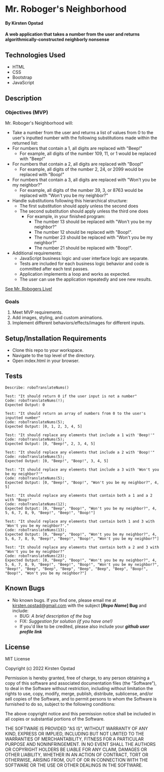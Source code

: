 # Mr. Roboger's Neighborhood

#### By Kirsten Opstad

#### A web application that takes a number from the user and returns algorithmically-constructed neighborly nonsense

## Technologies Used

* HTML 
* CSS 
* Bootstrap
* JavaScript

## Description

### Objectives (MVP)

Mr. Roboger's Neighborhood will:
 * Take a number from the user and returns a list of values from 0 to the user's inputted number with the following substitutions made within the returned list:
  * For numbers that contain a 1, all digits are replaced with "Beep!"
    * For example, all digits of the number 109, 11, or 1 would be replaced with "Beep!"
  * For numbers that contain a 2, all digits are replaced with "Boop!"
    * For example, all digits of the number 2, 24, or 2099 would be replaced with "Boop!"
  * For numbers that contain a 3, all digits are replaced with "Won't you be my neighbor?"
    * For example, all digits of the number 39, 3, or 8763 would be replaced with "Won't you be my neighbor?"
  * Handle substitutions following this hierarchical structure:
    * The first substitution should apply unless the second does
    * The second substitution should apply unless the third one does
      * For example, in your finished program:
        * The number 13 should be replaced with "Won't you be my neighbor?"
        * The number 12 should be replaced with "Boop!".
        * The number 23 should be replaced with "Won't you be my neighbor?"
        * The number 21 should be replaced with "Boop!".
* Additional requirements:
  * JavaScript business logic and user interface logic are separate.
  * Tests are included for each business logic behavior and code is committed after each test passes.
  * Application implements a loop and works as expected.
  * The user can use the application repeatedly and see new results.

[See Mr. Robogers Live!](https://kirstenopstad.github.io/mr-robogers/)

### Goals
1. Meet MVP requirements.
2. Add images, styling, and custom animations.
3. Implement different behaviors/effects/images for different inputs.

## Setup/Installation Requirements

* Clone this repo to your workspace.
* Navigate to the top level of the directory.
* Open index.html in your browser.

## Tests
```
Describe: roboTranslateNums()

Test: "It should return 0 if the user input is not a number"
Code: roboTranslateNums(!);
Expected Output: 0

Test: "It should return an array of numbers from 0 to the user's inputted number"
Code: roboTranslateNums(5);
Expected Output: [0, 1, 2, 3, 4, 5]

Test: "It should replace any elements that include a 1 with 'Beep!'"
Code: roboTranslateNums(5);
Expected Output: [0, "Beep!", 2, 3, 4, 5]

Test: "It should replace any elements that include a 2 with 'Boop!'"
Code: roboTranslateNums(5);
Expected Output: [0, "Beep!", "Boop!", 3, 4, 5]

Test: "It should replace any elements that include a 3 with 'Won't you be my neighbor?'"
Code: roboTranslateNums(5);
Expected Output: [0, "Beep!", "Boop!", "Won't you be my neighbor?", 4, 5]

Test: "It should replace any elements that contain both a 1 and a 2 with "Boop!"
Code: roboTranslateNums(12);
Expected Output: [0, "Beep", "Boop!", "Won't you be my neighbor?", 4, 5, 6, 7, 8, 9, "Beep!", "Beep!", "Boop!"]

Test: "It should replace any elements that contain both 1 and 3 with 'Won't you be my neighbor?'."
Code: roboTranslateNums(13);
Expected Output: [0, "Beep", "Boop!", "Won't you be my neighbor?", 4, 5, 6, 7, 8, 9, "Beep!", "Beep!", "Boop!", "Won't you be my neighbor?"]

Test: "It should replace any elements that contain both a 2 and 3 with "Won't you be my neighbor?"
Code: roboTranslateNums(23);
Expected Output: [0, "Beep", "Boop!", "Won't you be my neighbor?", 4, 5, 6, 7, 8, 9, "Beep!", "Beep!", "Boop!", "Won't you be my neighbor?", "Beep!", "Beep", "Beep", "Beep", "Beep", "Beep", "Beep", "Boop!", "Boop!", "Won't you be my neighbor?"]

```

## Known Bugs

* No known bugs. If you find one, please email me at kirsten.opstad@gmail.com with the subject **[_Repo Name_] Bug** and include:
  * BUG: _A brief description of the bug_
  * FIX: _Suggestion for solution (if you have one!)_
  * If you'd like to be credited, please also include your **_github user profile link_**

## License

MIT License

Copyright (c) 2022 Kirsten Opstad

Permission is hereby granted, free of charge, to any person obtaining a copy
of this software and associated documentation files (the "Software"), to deal
in the Software without restriction, including without limitation the rights
to use, copy, modify, merge, publish, distribute, sublicense, and/or sell
copies of the Software, and to permit persons to whom the Software is
furnished to do so, subject to the following conditions:

The above copyright notice and this permission notice shall be included in all
copies or substantial portions of the Software.

THE SOFTWARE IS PROVIDED "AS IS", WITHOUT WARRANTY OF ANY KIND, EXPRESS OR
IMPLIED, INCLUDING BUT NOT LIMITED TO THE WARRANTIES OF MERCHANTABILITY,
FITNESS FOR A PARTICULAR PURPOSE AND NONINFRINGEMENT. IN NO EVENT SHALL THE
AUTHORS OR COPYRIGHT HOLDERS BE LIABLE FOR ANY CLAIM, DAMAGES OR OTHER
LIABILITY, WHETHER IN AN ACTION OF CONTRACT, TORT OR OTHERWISE, ARISING FROM,
OUT OF OR IN CONNECTION WITH THE SOFTWARE OR THE USE OR OTHER DEALINGS IN THE
SOFTWARE.